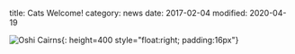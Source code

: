 title: Cats Welcome!
category:  news
date: 2017-02-04
modified: 2020-04-19

![Oshi Cairns]({static}/images/oshi.jpg){: height=400 style="float:right; padding:16px"}
